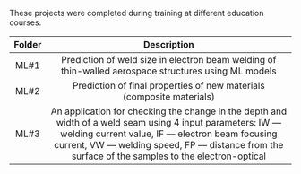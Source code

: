 These projects were completed during training at different education courses.

|        Folder         |       Description      |
| :-------------------: | :---------------------:|
| ML#1                  | Prediction of weld size in electron beam welding of thin-walled aerospace structures using ML models|
| ML#2                  | Prediction of final properties of new materials (composite materials)|
| ML#3                  | An application for checking the change in the depth and width of a weld seam using 4 input parameters: IW — welding current value, IF — electron beam focusing current, VW — welding speed, FP — distance from the surface of the samples to the electron-optical|

